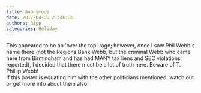 ```yaml
---
title: Anonymous
date: 2017-04-30 21:46:36
authors: Ripp
categories: Holiday
---
```


 This appeared to be an 'over the top' rage; however, once I saw Phil Webb's name there (not the Regions Bank Webb, but the criminal Webb who came here from Birmingham and has had MANY tax liens and SEC violations reported), I decided that there must be a lot of truth here.  Beware of T. Phillip Webb!  
If this poster is equating him with the other politicians mentioned, watch out or get more info about them also.